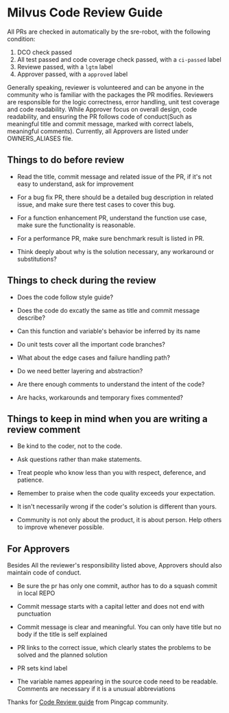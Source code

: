 # Milvus Code Review Guide

All PRs are checked in automatically by the sre-robot, with the following condition:

1. DCO check passed
2. All test passed and code coverage check passed, with a `ci-passed` label
4. Reviewe passed, with a `lgtm` label
5. Approver passed, with a `approved` label

Generally speaking, reviewer is volunteered and can be anyone in the community who is familiar with the packages the PR modifies.
Reviewers are responsible for the logic correctness, error handling, unit test coverage and code readability.
While Approver focus on overall design, code readability, and ensuring the PR follows code of
conduct(Such as meaningful title and commit message, marked with correct labels, meaningful comments). Currently,
all Approvers are listed under OWNERS_ALIASES file.


## Things to do before review

* Read the title, commit message and related issue of the PR, if it's not easy to understand, ask for improvement

* For a bug fix PR, there should be a detailed bug description in related issue, and make sure there test cases to cover this bug.

* For a function enhancement PR, understand the function use case, make sure the functionality is reasonable.

* For a performance PR, make sure benchmark result is listed in PR.

* Think deeply about why is the solution necessary, any workaround or substitutions?


## Things to check during the review

* Does the code follow style guide?

* Does the code do excatly the same as title and commit message describe?

* Can this function and variable's behavior be inferred by its name

* Do unit tests cover all the important code branches?

* What about the edge cases and failure handling path?

* Do we need better layering and abstraction? 

* Are there enough comments to understand the intent of the code?

* Are hacks, workarounds and temporary fixes commented?


## Things to keep in mind when you are writing a review comment

* Be kind to the coder, not to the code.

* Ask questions rather than make statements.

* Treat people who know less than you with respect, deference, and patience.

* Remember to praise when the code quality exceeds your expectation.

* It isn't necessarily wrong if the coder's solution is different than yours.

* Community is not only about the product, it is about person. Help others to improve whenever possible.

## For Approvers 

Besides All the reviewer's responsibility listed above, Approvers should also maintain code of conduct.

* Be sure the pr has only one commit, author has to do a squash commit in local REPO

* Commit message starts with a capital letter and does not end with punctuation

* Commit message is clear and meaningful. You can only have title but no body if the title is self explained

* PR links to the correct issue, which clearly states the problems to be solved and the planned solution

* PR sets kind label

* The variable names appearing in the source code need to be readable. Comments are necessary if it is a unusual abbreviations

Thanks for [Code Review guide](https://github.com/pingcap/tidb/blob/master/code_review_guide.md) from Pingcap community.
